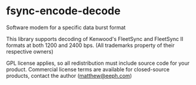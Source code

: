 # fsync-encode-decode
Software modem for a specific data burst format

This library supports decoding of Kenwood's FleetSync and FleetSync II formats at both 1200 and 2400 bps. (All trademarks property of their respective owners)

GPL license applies, so all redistribution must include source code for your product. Commercial license terms are available
for closed-source products, contact the author (matthew@eeph.com)
